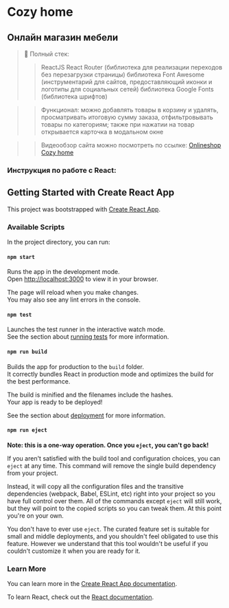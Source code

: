 # Cozy home
## Онлайн магазин мебели
> 📝 Полный стек:
>> ReactJS
>> React Router (библиотека для реализации переходов без перезагрузки страницы)
>> библиотека Font Awesome (инструментарий для сайтов, предоставляющий иконки и логотипы для социальных сетей)
>> библиотека Google Fonts (библиотека шрифтов)

>> Функционал: можно добавлять товары в корзину и удалять, просматривать итоговую сумму заказа, отфильтровывать товары по категориям; также при нажатии на товар открывается карточка в модальном окне

>> Видеообзор сайта можно посмотреть по ссылке: [Onlineshop Cozy home](https://youtu.be/7f_gI-c7OWM)

### Инструкция по работе с React:

## Getting Started with Create React App

This project was bootstrapped with [Create React App](https://github.com/facebook/create-react-app).

### Available Scripts

In the project directory, you can run:

#### `npm start`

Runs the app in the development mode.\
Open [http://localhost:3000](http://localhost:3000) to view it in your browser.

The page will reload when you make changes.\
You may also see any lint errors in the console.

#### `npm test`

Launches the test runner in the interactive watch mode.\
See the section about [running tests](https://facebook.github.io/create-react-app/docs/running-tests) for more information.

#### `npm run build`

Builds the app for production to the `build` folder.\
It correctly bundles React in production mode and optimizes the build for the best performance.

The build is minified and the filenames include the hashes.\
Your app is ready to be deployed!

See the section about [deployment](https://facebook.github.io/create-react-app/docs/deployment) for more information.

#### `npm run eject`

**Note: this is a one-way operation. Once you `eject`, you can't go back!**

If you aren't satisfied with the build tool and configuration choices, you can `eject` at any time. This command will remove the single build dependency from your project.

Instead, it will copy all the configuration files and the transitive dependencies (webpack, Babel, ESLint, etc) right into your project so you have full control over them. All of the commands except `eject` will still work, but they will point to the copied scripts so you can tweak them. At this point you're on your own.

You don't have to ever use `eject`. The curated feature set is suitable for small and middle deployments, and you shouldn't feel obligated to use this feature. However we understand that this tool wouldn't be useful if you couldn't customize it when you are ready for it.

### Learn More

You can learn more in the [Create React App documentation](https://facebook.github.io/create-react-app/docs/getting-started).

To learn React, check out the [React documentation](https://reactjs.org/).
